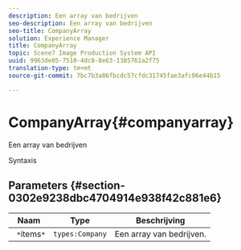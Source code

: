 ```yaml
---
description: Een array van bedrijven
seo-description: Een array van bedrijven
seo-title: CompanyArray
solution: Experience Manager
title: CompanyArray
topic: Scene7 Image Production System API
uuid: 9963de05-7510-4dc8-8e63-1385761a2f75
translation-type: tm+mt
source-git-commit: 7bc7b3a86fbcdc57cfdc31745fae3afc06e44b15

---
```



# CompanyArray{#companyarray}

Een array van bedrijven

Syntaxis

## Parameters {#section-0302e9238dbc4704914e938f42c881e6}

| Naam | Type | Beschrijving |
|---|---|---|
| ` *`items`*` | `types:Company` | Een array van bedrijven. |

